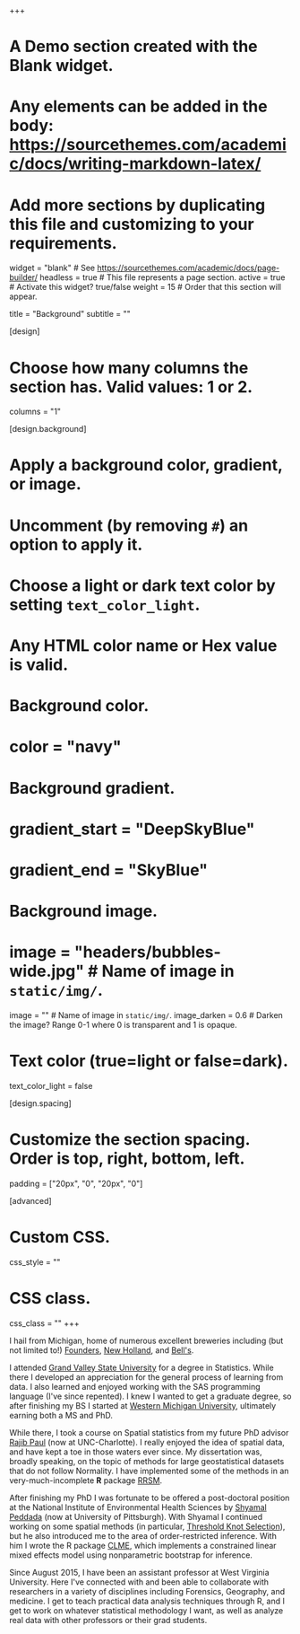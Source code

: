 +++
# A Demo section created with the Blank widget.
# Any elements can be added in the body: https://sourcethemes.com/academic/docs/writing-markdown-latex/
# Add more sections by duplicating this file and customizing to your requirements.

widget = "blank"  # See https://sourcethemes.com/academic/docs/page-builder/
headless = true  # This file represents a page section.
active = true  # Activate this widget? true/false
weight = 15  # Order that this section will appear.

title = "Background"
subtitle = ""

[design]
  # Choose how many columns the section has. Valid values: 1 or 2.
  columns = "1"

[design.background]
  # Apply a background color, gradient, or image.
  #   Uncomment (by removing `#`) an option to apply it.
  #   Choose a light or dark text color by setting `text_color_light`.
  #   Any HTML color name or Hex value is valid.

  # Background color.
  # color = "navy"
  
  # Background gradient.
  # gradient_start = "DeepSkyBlue"
  # gradient_end = "SkyBlue"
  
  # Background image.
  # image = "headers/bubbles-wide.jpg"  # Name of image in `static/img/`.
  image = ""  # Name of image in `static/img/`.
  image_darken = 0.6  # Darken the image? Range 0-1 where 0 is transparent and 1 is opaque.

  # Text color (true=light or false=dark).
  text_color_light = false

[design.spacing]
  # Customize the section spacing. Order is top, right, bottom, left.
  padding = ["20px", "0", "20px", "0"]

[advanced]
 # Custom CSS. 
 css_style = ""
 
 # CSS class.
 css_class = ""
+++




I hail from Michigan, home of numerous excellent breweries including (but not limited to!)
[Founders](https://foundersbrewing.com/), 
[New Holland](https://www.newhollandbrew.com/), and 
[Bell's](www.bellsbeer.com/).

I attended [Grand Valley State University](https://www.gvsu.edu/stat/) for a degree in Statistics. While there I developed an appreciation for the general process of learning from data. I also learned and enjoyed working with the SAS programming language (I've since repented). I knew I wanted to get a graduate degree, so after finishing my BS I started at [Western Michigan University](https://wmich.edu/statistics), ultimately earning both a MS and PhD.

While there, I took a course on Spatial statistics from my future PhD advisor [Rajib Paul](https://publichealth.uncc.edu/directory/rajib-paul) (now at UNC-Charlotte). I really enjoyed the idea of spatial data, and have kept a toe in those waters ever since. My dissertation was, broadly speaking, on the topic of methods for large geostatistical datasets that do not follow Normality. I have implemented some of the methods in an very-much-incomplete **R** package [RRSM](https://github.com/jelsema/RRSM).

After finishing my PhD I was fortunate to be offered a post-doctoral position at the National Institute of Environmental Health Sciences by [Shyamal Peddada](https://www.publichealth.pitt.edu/home/directory/shyamal-peddada) (now at University of Pittsburgh). With Shyamal I continued working on some spatial methods (in particular, [Threshold Knot Selection](https://jelsema.github.io/publication/2019-threshold-knots/)), but he also introduced me to the area of order-restricted inference. With him I wrote the R package [CLME](https://github.com/jelsema/CLME), which implements a constrained linear mixed effects model using nonparametric bootstrap for inference.

Since August 2015, I have been an assistant professor at West Virginia University. Here I've connected with and been able to collaborate with researchers in a variety of disciplines including Forensics, Geography, and medicine. 
I get to teach practical data analysis techniques through R, and I get to work on whatever statistical methodology I want, as well as analyze real data with other professors or their grad students.









